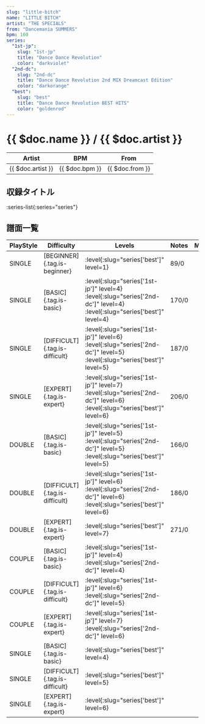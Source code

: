 ```yaml
---
slug: "little-bitch"
name: "LITTLE BITCH"
artist: "THE SPECIALS"
from: "Dancemania SUMMERS"
bpm: 160
series:
  "1st-jp":
    slug: "1st-jp"
    title: "Dance Dance Revolution"
    color: "darkviolet"
  "2nd-dc":
    slug: "2nd-dc"
    title: "Dance Dance Revolution 2nd MIX Dreamcast Edition"
    color: "darkorange"
  "best":
    slug: "best"
    title: "Dance Dance Revolution BEST HITS"
    color: "goldenrod"
---
```


# {{ $doc.name }} / {{ $doc.artist }}

|Artist|BPM|From|
|------|---|----|
|{{ $doc.artist }}|{{ $doc.bpm }}|{{ $doc.from }}|

## 収録タイトル

:series-list{:series="series"}

## 譜面一覧

|PlayStyle|Difficulty|Levels|Notes|Movie|
|---------|----------|------|-----|-----|
|SINGLE|[BEGINNER]{.tag.is-beginner}|:level{:slug="series['best']" level=1}|89/0||
|SINGLE|[BASIC]{.tag.is-basic}|:level{:slug="series['1st-jp']" level=4} :level{:slug="series['2nd-dc']" level=4} :level{:slug="series['best']" level=4}|170/0||
|SINGLE|[DIFFICULT]{.tag.is-difficult}|:level{:slug="series['1st-jp']" level=6} :level{:slug="series['2nd-dc']" level=5} :level{:slug="series['best']" level=5}|187/0||
|SINGLE|[EXPERT]{.tag.is-expert}|:level{:slug="series['1st-jp']" level=7} :level{:slug="series['2nd-dc']" level=6} :level{:slug="series['best']" level=6}|206/0||
|DOUBLE|[BASIC]{.tag.is-basic}|:level{:slug="series['1st-jp']" level=5} :level{:slug="series['2nd-dc']" level=5} :level{:slug="series['best']" level=5}|166/0||
|DOUBLE|[DIFFICULT]{.tag.is-difficult}|:level{:slug="series['1st-jp']" level=6} :level{:slug="series['2nd-dc']" level=6} :level{:slug="series['best']" level=6}|186/0||
|DOUBLE|[EXPERT]{.tag.is-expert}|:level{:slug="series['best']" level=7}|271/0||
|COUPLE|[BASIC]{.tag.is-basic}|:level{:slug="series['1st-jp']" level=4} :level{:slug="series['2nd-dc']" level=4}|||
|COUPLE|[DIFFICULT]{.tag.is-difficult}|:level{:slug="series['1st-jp']" level=6} :level{:slug="series['2nd-dc']" level=5}|||
|COUPLE|[EXPERT]{.tag.is-expert}|:level{:slug="series['1st-jp']" level=7} :level{:slug="series['2nd-dc']" level=6}|||
|SINGLE|[BASIC]{.tag.is-basic}|:level{:slug="series['best']" level=4}|||
|SINGLE|[DIFFICULT]{.tag.is-difficult}|:level{:slug="series['best']" level=5}|||
|SINGLE|[EXPERT]{.tag.is-expert}|:level{:slug="series['best']" level=6}|||
